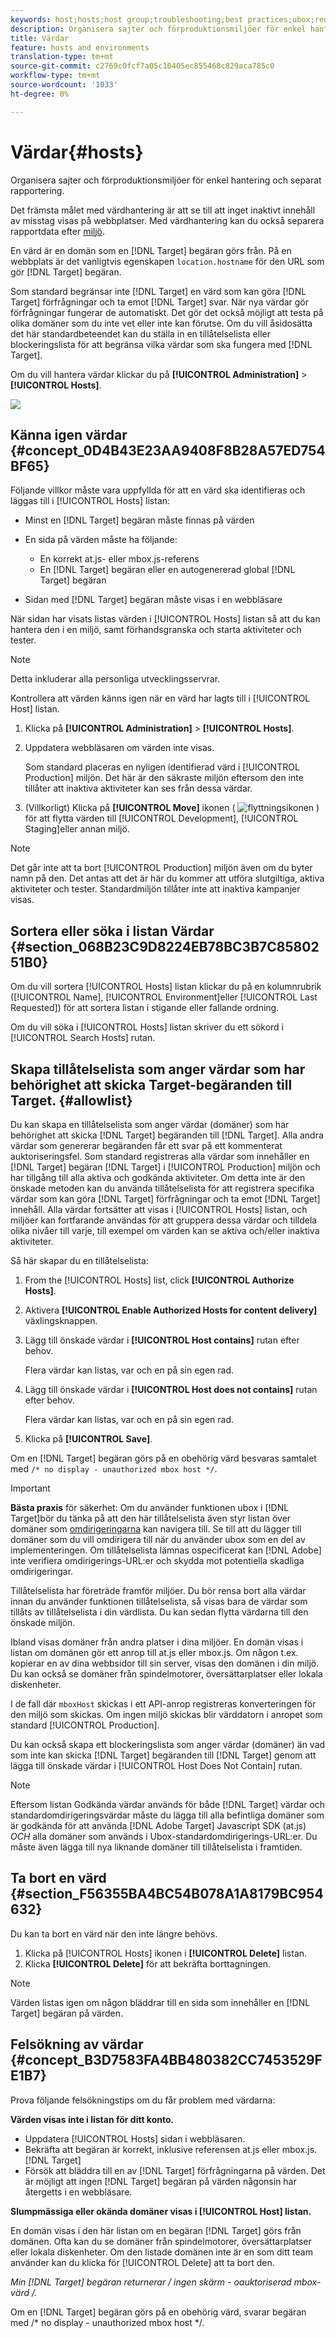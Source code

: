```yaml
---
keywords: host;hosts;host group;troubleshooting;best practices;ubox;redirects;redirect;whitelist;allowlist;blacklist;blocklist
description: Organisera sajter och förproduktionsmiljöer för enkel hantering och separat rapportering i Adobe Target.
title: Värdar
feature: hosts and environments
translation-type: tm+mt
source-git-commit: c2769c0fcf7a05c10405ec855468c829aca785c0
workflow-type: tm+mt
source-wordcount: '1033'
ht-degree: 0%

---
```



# Värdar{#hosts}

Organisera sajter och förproduktionsmiljöer för enkel hantering och separat rapportering.

Det främsta målet med värdhantering är att se till att inget inaktivt innehåll av misstag visas på webbplatser. Med värdhantering kan du också separera rapportdata efter [miljö](/help/administrating-target/environments.md).

En värd är en domän som en [!DNL Target] begäran görs från. På en webbplats är det vanligtvis egenskapen `location.hostname` för den URL som gör [!DNL Target] begäran.

Som standard begränsar inte [!DNL Target] en värd som kan göra [!DNL Target] förfrågningar och ta emot [!DNL Target] svar. När nya värdar gör förfrågningar fungerar de automatiskt. Det gör det också möjligt att testa på olika domäner som du inte vet eller inte kan förutse. Om du vill åsidosätta det här standardbeteendet kan du ställa in en tillåtelselista eller blockeringslista för att begränsa vilka värdar som ska fungera med [!DNL Target].

Om du vill hantera värdar klickar du på **[!UICONTROL Administration]** > **[!UICONTROL Hosts]**.

![](assets/hosts_list.png)

## Känna igen värdar {#concept_0D4B43E23AA9408F8B28A57ED754BF65}

Följande villkor måste vara uppfyllda för att en värd ska identifieras och läggas till i [!UICONTROL Hosts] listan:

* Minst en [!DNL Target] begäran måste finnas på värden
* En sida på värden måste ha följande:

   * En korrekt at.js- eller mbox.js-referens
   * En [!DNL Target] begäran eller en autogenererad global [!DNL Target] begäran

* Sidan med [!DNL Target] begäran måste visas i en webbläsare

När sidan har visats listas värden i [!UICONTROL Hosts] listan så att du kan hantera den i en miljö, samt förhandsgranska och starta aktiviteter och tester.

>[!NOTE]
>
>Detta inkluderar alla personliga utvecklingsservrar.

Kontrollera att värden känns igen när en värd har lagts till i [!UICONTROL Host] listan.

1. Klicka på **[!UICONTROL Administration]** > **[!UICONTROL Hosts]**.
1. Uppdatera webbläsaren om värden inte visas.

   Som standard placeras en nyligen identifierad värd i [!UICONTROL Production] miljön. Det här är den säkraste miljön eftersom den inte tillåter att inaktiva aktiviteter kan ses från dessa värdar.

1. (Villkorligt) Klicka på **[!UICONTROL Move]** ikonen ( ![flyttningsikonen](/help/administrating-target/assets/icon-move.png) ) för att flytta värden till [!UICONTROL Development], [!UICONTROL Staging]eller annan miljö.

>[!NOTE]
>
>Det går inte att ta bort [!UICONTROL Production] miljön även om du byter namn på den. Det antas att det är här du kommer att utföra slutgiltiga, aktiva aktiviteter och tester. Standardmiljön tillåter inte att inaktiva kampanjer visas.

## Sortera eller söka i listan Värdar {#section_068B23C9D8224EB78BC3B7C8580251B0}

Om du vill sortera [!UICONTROL Hosts] listan klickar du på en kolumnrubrik ([!UICONTROL Name], [!UICONTROL Environment]eller [!UICONTROL Last Requested]) för att sortera listan i stigande eller fallande ordning.

Om du vill söka i [!UICONTROL Hosts] listan skriver du ett sökord i [!UICONTROL Search Hosts] rutan.

## Skapa tillåtelselista som anger värdar som har behörighet att skicka Target-begäranden till Target. {#allowlist}

Du kan skapa en tillåtelselista som anger värdar (domäner) som har behörighet att skicka [!DNL Target] begäranden till [!DNL Target]. Alla andra värdar som genererar begäranden får ett svar på ett kommenterat auktoriseringsfel. Som standard registreras alla värdar som innehåller en [!DNL Target] begäran [!DNL Target] i [!UICONTROL Production] miljön och har tillgång till alla aktiva och godkända aktiviteter. Om detta inte är den önskade metoden kan du använda tillåtelselista för att registrera specifika värdar som kan göra [!DNL Target] förfrågningar och ta emot [!DNL Target] innehåll. Alla värdar fortsätter att visas i [!UICONTROL Hosts] listan, och miljöer kan fortfarande användas för att gruppera dessa värdar och tilldela olika nivåer till varje, till exempel om värden kan se aktiva och/eller inaktiva aktiviteter.

Så här skapar du en tillåtelselista:

1. From the [!UICONTROL Hosts] list, click **[!UICONTROL Authorize Hosts]**.
1. Aktivera **[!UICONTROL Enable Authorized Hosts for content delivery]** växlingsknappen.
1. Lägg till önskade värdar i **[!UICONTROL Host contains]** rutan efter behov.

   Flera värdar kan listas, var och en på sin egen rad.

1. Lägg till önskade värdar i **[!UICONTROL Host does not contains]** rutan efter behov.

   Flera värdar kan listas, var och en på sin egen rad.

1. Klicka på **[!UICONTROL Save]**.

Om en [!DNL Target] begäran görs på en obehörig värd besvaras samtalet med `/* no display - unauthorized mbox host */`.

>[!IMPORTANT]
>
>**Bästa praxis** för säkerhet: Om du använder funktionen ubox i [!DNL Target]bör du tänka på att den här tillåtelselista även styr listan över domäner som [omdirigeringarna](/help/c-implementing-target/c-non-javascript-based-implementation/working-with-redirectors.md) kan navigera till. Se till att du lägger till domäner som du vill omdirigera till när du använder ubox som en del av implementeringen. Om tillåtelselista lämnas ospecificerat kan [!DNL Adobe] inte verifiera omdirigerings-URL:er och skydda mot potentiella skadliga omdirigeringar.
>
>Tillåtelselista har företräde framför miljöer. Du bör rensa bort alla värdar innan du använder funktionen tillåtelselista, så visas bara de värdar som tillåts av tillåtelselista i din värdlista. Du kan sedan flytta värdarna till den önskade miljön.

Ibland visas domäner från andra platser i dina miljöer. En domän visas i listan om domänen gör ett anrop till at.js eller mbox.js. Om någon t.ex. kopierar en av dina webbsidor till sin server, visas den domänen i din miljö. Du kan också se domäner från spindelmotorer, översättarplatser eller lokala diskenheter.

I de fall där `mboxHost` skickas i ett API-anrop registreras konverteringen för den miljö som skickas. Om ingen miljö skickas blir värddatorn i anropet som standard [!UICONTROL Production].

Du kan också skapa ett blockeringslista som anger värdar (domäner) än vad som inte kan skicka [!DNL Target] begäranden till [!DNL Target] genom att lägga till önskade värdar i [!UICONTROL Host Does Not Contain] rutan.

>[!NOTE]
>
>Eftersom listan Godkända värdar används för både [!DNL Target] värdar och standardomdirigeringsvärdar måste du lägga till alla befintliga domäner som är godkända för att använda [!DNL Adobe Target] Javascript SDK (at.js) *OCH* alla domäner som används i Ubox-standardomdirigerings-URL:er. Du måste även lägga till nya liknande domäner till tillåtelselista i framtiden.

## Ta bort en värd {#section_F56355BA4BC54B078A1A8179BC954632}

Du kan ta bort en värd när den inte längre behövs.

1. Klicka på [!UICONTROL Hosts] ikonen i **[!UICONTROL Delete]** listan.
1. Klicka **[!UICONTROL Delete]** för att bekräfta borttagningen.

>[!NOTE]
>
>Värden listas igen om någon bläddrar till en sida som innehåller en [!DNL Target] begäran på värden.

## Felsökning av värdar {#concept_B3D7583FA4BB480382CC7453529FE1B7}

Prova följande felsökningstips om du får problem med värdarna:

**Värden visas inte i listan för ditt konto.**

* Uppdatera [!UICONTROL Hosts] sidan i webbläsaren.
* Bekräfta att begäran är korrekt, inklusive referensen at.js eller mbox.js. [!DNL Target]
* Försök att bläddra till en av [!DNL Target] förfrågningarna på värden. Det är möjligt att ingen [!DNL Target] begäran på värden någonsin har återgetts i en webbläsare.

**Slumpmässiga eller okända domäner visas i [!UICONTROL Host] listan.**

En domän visas i den här listan om en begäran [!DNL Target] görs från domänen. Ofta kan du se domäner från spindelmotorer, översättarplatser eller lokala diskenheter. Om den listade domänen inte är en som ditt team använder kan du klicka för [!UICONTROL Delete] att ta bort den.

**Min [!DNL Target] begäran returnerar /* ingen skärm - oauktoriserad mbox-värd */.**

Om en [!DNL Target] begäran görs på en obehörig värd, svarar begäran med /* no display - unauthorized mbox host */.
